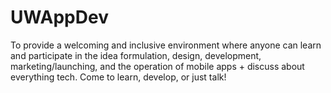 # UWAppDev
To provide a welcoming and inclusive environment where anyone can learn and participate in the idea formulation, design, development, marketing/launching, and the operation of mobile apps + discuss about everything tech. Come to learn, develop, or just talk!

